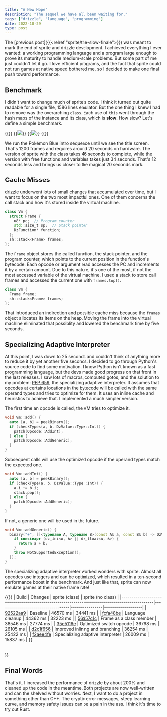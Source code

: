 ```yaml
---
title: "A New Hope"
description: "The sequel we have all been waiting for."
tags: ["drizzle", "language", "programming"]
date: 2022-10-29
type: post
---
```

The [previous post]({{<relref "sprite/the-slow-finale">}}) was meant to mark the end of sprite and drizzle development. I achieved everything I ever wanted: a working programming language and a program large enough to prove its maturity to handle medium-scale problems. But some part of me just couldn't let it go. I love efficient programs, and the fact that sprite could not run games at native speed bothered me, so I decided to make one final push toward performance.

## Benchmark
I didn't want to change much of sprite's code. I think it turned out quite readable for a single file, 1586 lines emulator. But the one thing I knew I had to remove was the overarching `class`. Each use of `this` went through the hash maps of the instance and its class, which is **slow**. How slow? Let's define a simple benchmark.

{{<wrap>}}
  {{<image src="sprite/blue-intro-fight.png" caption="Pokémon Blue intro sequence">}}
  {{<image src="sprite/blue-title.png" caption="Pokémon Blue title screen">}}
{{</wrap>}}

We run the Pokémon Blue intro sequence until we see the title screen. That's 1200 frames and requires around 20 seconds on hardware. The version of sprite with the class takes 46 seconds to complete, while the version with free functions and variables takes just 34 seconds. That's 12 seconds less and brings us closer to the magical 20 seconds mark.

## Cache Misses
drizzle underwent lots of small changes that accumulated over time, but I want to focus on the two most impactful ones. One of them concerns the call stack and how it's stored inside the virtual machine.

```cpp
class Vm {
  struct Frame {
    u8* pc;  // Program counter
    std::size_t sp;  // Stack pointer
    DzFunction* function;
  };
  sh::stack<Frame> frames;
};
```

The `Frame` object stores the called function, the stack pointer, and the program counter, which points to the current position in the function's bytecode. Each opcode or argument read accesses the PC and increments it by a certain amount. Due to this nature, it's one of the most, if not the most accessed variable of the virtual machine. I used a stack to store call frames and accessed the current one with `frames.top()`.

```cpp
class Vm {
  Frame frame;
  sh::stack<Frame> frames;
};
```

That introduced an indirection and possible cache miss because the `frames` object allocates its items on the heap. Moving the frame into the virtual machine eliminated that possiblity and lowered the benchmark time by five seconds.

## Specializing Adaptive Interpreter

At this point, I was down to 25 seconds and couldn't think of anything more to reduce it by yet another five seconds. I decided to go through Python's source code to find some motivation. I know Python isn't known as a fast programming language, but the devs made good progress on that front in the last releases. I saw lots of macros, computed gotos, and the solution to my problem: [PEP 659](https://peps.python.org/pep-0659/), the specializing adaptive interpreter.
It assumes that opcodes at certains locations in the bytecode will be called with the same operand types and tries to optimize for them. It uses an inline cache and heuristics to achieve that. I implemented a much simpler version.

The first time an opcode is called, the VM tries to optimize it.

```cpp
void Vm::add() {
  auto [a, b] = peekBinary();
  if (checkTypes(a, b, DzValue::Type::Int)) {
    patch(Opcode::AddInt);
  } else {
    patch(Opcode::AddGeneric);
  }
}
```

Subsequent calls will use the optimized opcode if the operand types match the expected one.

```cpp
void Vm::addInt() {
  auto [a, b] = peekBinary();
  if (checkType(a, b, DzValue::Type::Int)) {
    a.i += b.i;
    stack.pop();
  } else {
    patch(Opcode::AddGeneric);
  }
}
```

If not, a generic one will be used in the future.

```cpp
void Vm::addGeneric() {
  binary("+", []<typename A, typename B>(const A& a, const B& b) -> DzValue {
    if constexpr (dz_int<A, B> || dz_float<A, B>) {
      return a + b;
    }
    throw NotSupportedException();
  });
}
```

The specializing adaptive interpreter worked wonders with sprite. Almost all opcodes use integers and can be optimized, which resulted in a ten-second performance boost in the benchmark. And just like that, sprite can now emulate games at their native frame rate!

{{<table>}}
| Build                                                                                        | Changes                           | sprite (class) | sprite (no class) |
|----------------------------------------------------------------------------------------------|-----------------------------------|----------------|-------------------|
| [92522aa9](https://github.com/jsmolka/drizzle/tree/92522aa9d085394d8797f555e97b8db82ae65a59) | Baseline                          | 46570 ms       | 34441 ms          |
| [fcfa48be](https://github.com/jsmolka/drizzle/tree/fcfa48be160bf035442ba200991f01ee5f402b22) | Language cleanup                  | 44362 ms       | 32223 ms          |
| [56957c1c](https://github.com/jsmolka/drizzle/tree/56957c1c3ba308253dba8b15dc9f6e21d219b4a7) | Frame as a class member           | 38546 ms       | 27774 ms          |
| [35e5116e](https://github.com/jsmolka/drizzle/tree/35e5116e8743c23bdb70c7453cb41a3df7757e1b) | Optimized switch opcode           | 36798 ms       | 26105 ms          |
| [d2c1f656](https://github.com/jsmolka/drizzle/tree/d2c1f656718c407264a833260d140664c4385038) | Improved inlining and branching   | 36254 ms       | 25422 ms          |
| [f2aee4fe](https://github.com/jsmolka/drizzle/tree/f2aee4fe38a619252e19675d4b03a13eb26d6add) | Specializing adaptive interpreter | 26009 ms       | 15837 ms          |
{{</table>}}

## Final Words
That's it. I increased the performance of drizzle by about 200% and cleaned up the code in the meantime. Both projects are now well-written and can the shelved without worries. Next, I want to do a project in something other than C++. The cryptic error messages, steep learning curve, and memory safety issues can be a pain in the ass. I think it's time to try out Rust.
